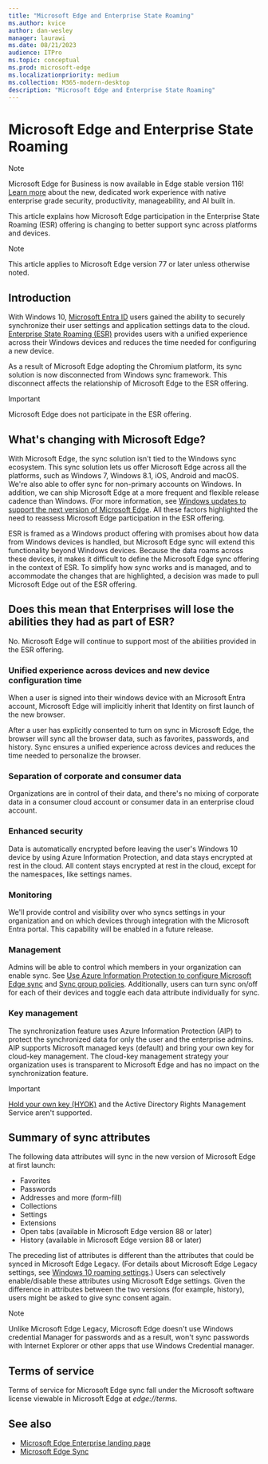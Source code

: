 ```yaml
---
title: "Microsoft Edge and Enterprise State Roaming"
ms.author: kvice
author: dan-wesley
manager: laurawi
ms.date: 08/21/2023
audience: ITPro
ms.topic: conceptual
ms.prod: microsoft-edge
ms.localizationpriority: medium
ms.collection: M365-modern-desktop
description: "Microsoft Edge and Enterprise State Roaming"
---
```


# Microsoft Edge and Enterprise State Roaming

> [!NOTE]
> Microsoft Edge for Business is now available in Edge stable version 116! [Learn more](https://techcommunity.microsoft.com/t5/microsoft-edge-insider/microsoft-edge-for-business-faq/ba-p/3891837) about the new, dedicated work experience with native enterprise grade security, productivity, manageability, and AI built in.

This article explains how Microsoft Edge participation in the Enterprise State Roaming (ESR) offering is changing to better support sync across platforms and devices.

> [!NOTE]
> This article applies to Microsoft Edge version 77 or later unless otherwise noted.

## Introduction

With Windows 10, [Microsoft Entra ID](/azure/active-directory/fundamentals/active-directory-whatis) users gained the ability to securely synchronize their user settings and application settings data to the cloud. [Enterprise State Roaming (ESR)](/azure/active-directory/devices/enterprise-state-roaming-overview) provides users with a unified experience across their Windows devices and reduces the time needed for configuring a new device.

As a result of Microsoft Edge adopting the Chromium platform, its sync solution is now disconnected from Windows sync framework. This disconnect affects the relationship of Microsoft Edge to the ESR offering.

> [!IMPORTANT]
> Microsoft Edge does not participate in the ESR offering.

## What's changing with Microsoft Edge?

With Microsoft Edge, the sync solution isn't tied to the Windows sync ecosystem. This sync solution lets us offer Microsoft Edge across all the platforms, such as Windows 7, Windows 8.1, iOS, Android and macOS. We're also able to offer sync for non-primary accounts on Windows. In addition, we can ship Microsoft Edge at a more frequent and flexible release cadence than Windows. (For more information, see [Windows updates to support the next version of Microsoft Edge](microsoft-edge-sysupdate-windows-updates.md). All these factors highlighted the need to reassess Microsoft Edge participation in the ESR offering.

ESR is framed as a Windows product offering with promises about how data from Windows devices is handled, but Microsoft Edge sync will extend this functionality beyond Windows devices. Because the data roams across these devices, it makes it difficult to define the Microsoft Edge sync offering in the context of ESR. To simplify how sync works and is managed, and to accommodate the changes that are highlighted, a decision was made to pull Microsoft Edge out of the ESR offering.

## Does this mean that Enterprises will lose the abilities they had as part of ESR?

No. Microsoft Edge will continue to support most of the abilities provided in the ESR offering.

### Unified experience across devices and new device configuration time

When a user is signed into their windows device with an Microsoft Entra account, Microsoft Edge will implicitly inherit that Identity on first launch of the new browser.

After a user has explicitly consented to turn on sync in Microsoft Edge, the browser will sync all the browser data, such as favorites, passwords, and history. Sync ensures a unified experience across devices and reduces the time needed to personalize the browser.

### Separation of corporate and consumer data

Organizations are in control of their data, and there's no mixing of corporate data in a consumer cloud account or consumer data in an enterprise cloud account.

### Enhanced security

Data is automatically encrypted before leaving the user's Windows 10 device by using Azure Information Protection, and data stays encrypted at rest in the cloud. All content stays encrypted at rest in the cloud, except for the namespaces, like settings names.

### Monitoring

We'll provide control and visibility over who syncs settings in your organization and on which devices through integration with the Microsoft Entra portal. This capability will be enabled in a future release.

### Management

Admins will be able to control which members in your organization can enable sync. See [Use Azure Information Protection to configure Microsoft Edge sync](microsoft-edge-enterprise-sync.md#use-azure-information-protection-to-configure-microsoft-edge-sync) and [Sync group policies](microsoft-edge-enterprise-sync.md#sync-group-policies). Additionally, users can turn sync on/off for each of their devices and toggle each data attribute individually for sync.

### Key management

The synchronization feature uses Azure Information Protection (AIP) to protect the synchronized data for only the user and the enterprise admins. AIP supports Microsoft managed keys (default) and bring your own key for cloud-key management. The cloud-key management strategy your organization uses is transparent to Microsoft Edge and has no impact on the synchronization feature.

> [!IMPORTANT]
> [Hold your own key (HYOK)](/azure/information-protection/configure-adrms-restrictions) and the Active Directory Rights Management Service aren't supported.

## Summary of sync attributes

The following data attributes will sync in the new version of Microsoft Edge at first launch:

- Favorites
- Passwords
- Addresses and more (form-fill)
- Collections
- Settings
- Extensions
- Open tabs (available in Microsoft Edge version 88 or later)
- History (available in Microsoft Edge version 88 or later)

The preceding list of attributes is different than the attributes that could be synced in Microsoft Edge Legacy. (For details about Microsoft Edge Legacy settings, see [Windows 10 roaming settings](/azure/active-directory/devices/enterprise-state-roaming-windows-settings-reference).) Users can selectively enable/disable these attributes using Microsoft Edge settings. Given the difference in attributes between the two versions (for example, history), users might be asked to give sync consent again.

> [!NOTE]
> Unlike Microsoft Edge Legacy, Microsoft Edge doesn't use Windows credential Manager for passwords and as a result, won't sync passwords with Internet Explorer or other apps that use Windows Credential manager.

## Terms of service

Terms of service for Microsoft Edge sync fall under the Microsoft software license viewable in Microsoft Edge at *edge://terms*.

## See also

- [Microsoft Edge Enterprise landing page](https://aka.ms/EdgeEnterprise)
- [Microsoft Edge Sync](microsoft-edge-enterprise-sync.md)